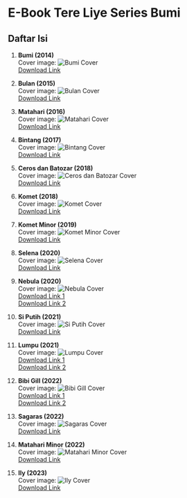 # E-Book Tere Liye Series Bumi

## Daftar Isi

1. **Bumi (2014)**  
   Cover image: ![Bumi Cover](https://bukukita.com/babacms/displaybuku/95219_f.jpg)  
   [Download Link](https://mega.nz/file/BlRnTSyJ#S8XevFpFCTzpXyOAEmBVaAK31b1H77N4skDt5iujdVA)

2. **Bulan (2015)**  
   Cover image: ![Bulan Cover](https://cdn.gramedia.com/uploads/items/9786020332949_Bulan-New-Cover.jpg)  
   [Download Link](https://archive.org/details/Bulan_201711)

3. **Matahari (2016)**  
   Cover image: ![Matahari Cover](https://pustaka.mitranetra.or.id/wp-content/uploads/2024/01/Cover_MATAHARI.jpg)  
   [Download Link](https://sfile.mobi/download/1ctSzqkfAOc7?fid=MWN0U3pxa2ZBT2M3JmtleT1GMUQyNTlGNDM5QTdGRTM3)

4. **Bintang (2017)**  
   Cover image: ![Bintang Cover](https://pustaka.mitranetra.or.id/wp-content/uploads/2018/02/cover-BINTANG_TERE-LIYE.jpg)  
   [Download Link](https://archive.org/details/TereLiyeBintang)

5. **Ceros dan Batozar (2018)**  
   Cover image: ![Ceros dan Batozar Cover](https://pustaka.mitranetra.or.id/wp-content/uploads/2024/01/Cover_CEROS_DAN_BATOZAR.jpg)  
   [Download Link](https://sfile.mobi/download/18UmiPOkFMs7?fid=MThVbWlQT2tGTXM3JmtleT1GMUQyNTlGNDM5QTdGRTM3)

6. **Komet (2018)**  
   Cover image: ![Komet Cover](https://pustaka.mitranetra.or.id/wp-content/uploads/2024/01/Cover_KOMET.jpg)  
   [Download Link](https://archive.org/details/tereliyekomet)

7. **Komet Minor (2019)**  
   Cover image: ![Komet Minor Cover](https://pustaka.mitranetra.or.id/wp-content/uploads/2023/07/Cover_KOMET_MINOR.jpg)  
   [Download Link](https://archive.org/details/tereliyekometminor)

8. **Selena (2020)**  
   Cover image: ![Selena Cover](https://pustaka.mitranetra.or.id/wp-content/uploads/2021/02/Selena.jpg)  
   [Download Link](https://archive.org/details/tere-liye-selena)

9. **Nebula (2020)**  
   Cover image: ![Nebula Cover](https://pustaka.mitranetra.or.id/wp-content/uploads/2021/06/Cover_Nebula.jpeg)  
   [Download Link 1](https://ia801608.us.archive.org/13/items/tere-liye-demi-kamu-mb/Tere%20Liye%20-%20Nebula.pdf)  
   [Download Link 2](https://e-pustaka.tanjabbarkab.go.id/opac/index.php?p=fstream-pdf&fid=560&bid=678)

10. **Si Putih (2021)**  
    Cover image: ![Si Putih Cover](https://encrypted-tbn0.gstatic.com/images?q=tbn:ANd9GcSoPnBSQ66LUAmwL7L49xpMxI3sttA6Kg5dRQ&s)  
    [Download Link](https://sfile.mobi/download/lsFaNcvz4k7?fid=bHNGYU5jdno0azcma2V5PUYxRDI1OUY0MzlBN0ZFMzc-)

11. **Lumpu (2021)**  
    Cover image: ![Lumpu Cover](https://pustaka.mitranetra.or.id/wp-content/uploads/2023/07/Cover_Lumpu.jpg)  
    [Download Link 1](https://sfile.mobi/download/ph2YF8uOnQ7?fid=cGgyWUY4dU9uUTcma2V5PUYxRDI1OUY0MzlBN0ZFMzc-)  
    [Download Link 2](https://sfile.mobi/download/73biJBXLAQf?fid=NzNiaUpCWExBUWYma2V5PUYxRDI1OUY0MzlBN0ZFMzc-)

12. **Bibi Gill (2022)**  
    Cover image: ![Bibi Gill Cover](https://pustaka.mitranetra.or.id/wp-content/uploads/2023/07/Cover_Bibi_Gill.jpg)  
    [Download Link 1](https://fliphtml5.com/aludp/vpsb/BIBI_GILL/)  
    [Download Link 2](https://sfile.mobi/download/bH8LzmQil27?fid=Ykg4THptUWlsMjcma2V5PUYxRDI1OUY0MzlBN0ZFMzc-)

13. **Sagaras (2022)**  
    Cover image: ![Sagaras Cover](https://pustaka.mitranetra.or.id/wp-content/uploads/2023/07/Cover_Sagaras.jpg)  
    [Download Link](https://sfile.mobi/download/5geI1jYOuIr?fid=NWdlSTFqWU91SXIma2V5PUYxRDI1OUY0MzlBN0ZFMzc-)

14. **Matahari Minor (2022)**  
    Cover image: ![Matahari Minor Cover](https://pustaka.mitranetra.or.id/wp-content/uploads/2023/12/Matahari-Minor.jpg)  
    [Download Link](https://sfile.mobi/download/b6cK02ylKS7?fid=YjZjSzAyeWxLUzcma2V5PUYxRDI1OUY0MzlBN0ZFMzc-)

15. **Ily (2023)**  
    Cover image: ![Ily Cover](https://bukuaudio.org/daisy/2024/05/_cover/Cover_Ily.jpg)  
    [Download Link](https://sfile.mobi/download/9qK1n6ljq0n?fid=OXFLMW42bGpxMG4ma2V5PUYxRDI1OUY0MzlBN0ZFMzc-)
